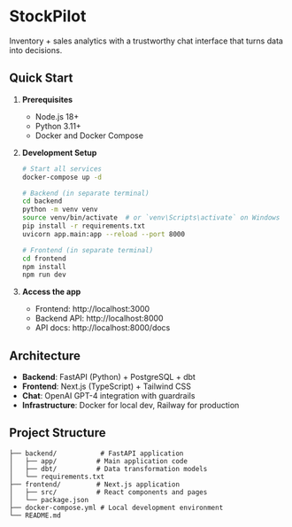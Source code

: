 # StockPilot

Inventory + sales analytics with a trustworthy chat interface that turns data into decisions.

## Quick Start

1. **Prerequisites**
   - Node.js 18+
   - Python 3.11+
   - Docker and Docker Compose

2. **Development Setup**
   ```bash
   # Start all services
   docker-compose up -d
   
   # Backend (in separate terminal)
   cd backend
   python -m venv venv
   source venv/bin/activate  # or `venv\Scripts\activate` on Windows
   pip install -r requirements.txt
   uvicorn app.main:app --reload --port 8000
   
   # Frontend (in separate terminal)
   cd frontend
   npm install
   npm run dev
   ```

3. **Access the app**
   - Frontend: http://localhost:3000
   - Backend API: http://localhost:8000
   - API docs: http://localhost:8000/docs

## Architecture

- **Backend**: FastAPI (Python) + PostgreSQL + dbt
- **Frontend**: Next.js (TypeScript) + Tailwind CSS
- **Chat**: OpenAI GPT-4 integration with guardrails
- **Infrastructure**: Docker for local dev, Railway for production

## Project Structure

```
├── backend/           # FastAPI application
│   ├── app/          # Main application code
│   ├── dbt/          # Data transformation models
│   └── requirements.txt
├── frontend/         # Next.js application
│   ├── src/          # React components and pages
│   └── package.json
├── docker-compose.yml # Local development environment
└── README.md
```